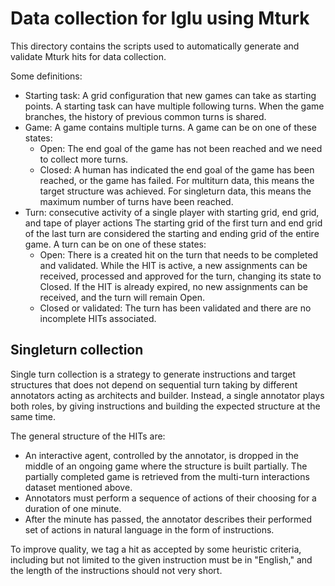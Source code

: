 # Data collection for Iglu using Mturk

This directory contains the scripts used to automatically generate and validate Mturk hits for data collection.

Some definitions:
* Starting task: A grid configuration that new games can take as starting points. A starting task can have multiple following turns. When the game branches, the history of previous common turns is shared.
* Game: A game contains multiple turns. A game can be on one of these states:
  * Open: The end goal of the game has not been reached and we need to collect more turns.
  * Closed: A human has indicated the end goal of the game has been reached, or the game has failed.
    For multiturn data, this means the target structure was achieved.
    For singleturn data, this means the maximum number of turns have been reached.
* Turn: consecutive activity of a single player with starting grid, end grid, and tape of player actions The starting grid of the first turn and end grid of the last turn are considered the starting and ending grid of the entire game. A turn can be on one of these states:
  * Open: There is a created hit on the turn that needs to be completed and validated. While the HIT is active, a new assignments can be received, processed and approved for the turn, changing its state to Closed. If the HIT is already expired, no new assignments can be received, and the turn will remain Open.
  * Closed or validated: The turn has been validated and there are no incomplete HITs associated.


## Singleturn collection

Single turn collection is a strategy to generate instructions and target structures that does not depend on sequential turn taking by different annotators acting as architects and builder. Instead, a single annotator plays both roles, by giving instructions and building the expected structure at the same time.

The general structure of the HITs are:

* An interactive agent, controlled by the annotator, is dropped in the middle of an ongoing game where the structure is built partially. The partially completed game is retrieved from the multi-turn interactions
dataset mentioned above.
* Annotators must perform a sequence of actions of their choosing for a duration of one minute.
* After the minute has passed, the annotator describes their performed set of actions in natural language in the form of instructions.

To improve quality, we tag a hit as accepted by some heuristic criteria, including but not limited to the given instruction must be in "English," and the length of the instructions should not very short.